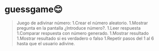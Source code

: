 # guessgame😊
>Juego de adivinar número:
1.Crear el número aleatorio.
1.Mostrar pregunta en la pantalla ¿Introduce número?.
1.Leer respuesta
1.Comparar respuesta con número generado.
1.Mostrar resultado
1.Mostrar resultado si es verdadero o falso
1.Repetir pasos del 1 al 6 hasta que el usuario adivine.